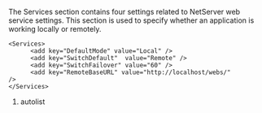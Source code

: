 <properties date="2016-05-10"
SortOrder="127"
/>

 

The Services section contains four settings related to NetServer web service settings. This section is used to specify whether an application is working locally or remotely. 

```
<Services>
      <add key="DefaultMode" value="Local" />
      <add key="SwitchDefault"  value="Remote" />
      <add key="SwitchFailover" value="60" />
      <add key="RemoteBaseURL" value="http://localhost/webs/"
/>
</Services>
```

 

1. autolist
